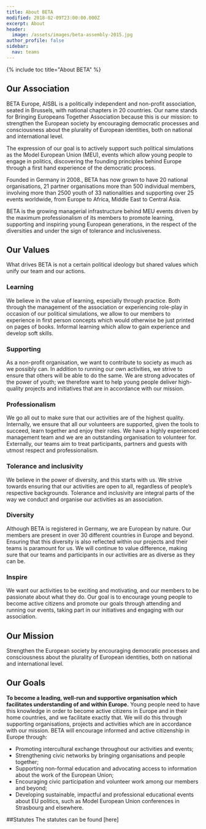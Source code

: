 ```yaml
---
title: About BETA
modified: 2018-02-09T23:00:00.000Z
excerpt: About
header:
  image: /assets/images/beta-assembly-2015.jpg
author_profile: false
sidebar:
  nav: teams
---
```

{% include toc title="About BETA" %}

## Our Association

BETA Europe, AISBL is a politically independent and non-profit association,  seated in Brussels, with national chapters in 20 countries. Our name stands for Bringing Europeans Together Association because this is our mission: to strengthen the European society by encouraging democratic processes and consciousness about the plurality of European identities, both on national and international level.

The expression of our goal is to actively support such political simulations as the Model European Union (MEU), events which allow young people to engage in politics, discovering the founding principles behind Europe through a first hand experience of the democratic process.

Founded in Germany in 2008., BETA has now grown to have 20 national organisations, 21 partner organisations more than 500 individual members, involving more than 2500 youth of 33 nationalities and supporting over 25 events worldwide, from Europe to Africa, Middle East to Central Asia.

BETA is the growing managerial infrastructure behind MEU events driven by the maximum professionalism of its members to promote learning, supporting and inspiring young European generations, in the respect of the diversities and under the sign of tolerance and inclusiveness.

## Our Values

What drives BETA is not a certain political ideology but shared values which unify our team and our actions.

### Learning

We believe in the value of learning, especially through practice. Both through the management of the association or experiencing role-play in occasion of our political simulations, we allow to our members to experience in first person concepts which would otherwise be just printed on pages of books. Informal learning which allow to gain experience and develop soft skills.

### Supporting

As a non-profit organisation, we want to contribute to society as much as we possibly can. In addition to running our own activities, we strive to ensure that others will be able to do the same. We are strong advocates of the power of youth; we therefore want to help young people deliver high-quality projects and initiatives that are in accordance with our mission.

### Professionalism

We go all out to make sure that our activities are of the highest quality. Internally, we ensure that all our volunteers are supported, given the tools to succeed, learn together and enjoy their roles. We have a highly experienced management team and we are an outstanding organisation to volunteer for. Externally, our teams aim to treat participants, partners and guests with utmost respect and professionalism.

### Tolerance and inclusivity

We believe in the power of diversity, and this starts with us. We strive towards ensuring that our activities are open to all, regardless of people’s respective backgrounds. Tolerance and inclusivity are integral parts of the way we conduct and organise our activities as an association.

### Diversity

Although BETA is registered in Germany, we are European by nature. Our members are present in over 30 different countries in Europe and beyond. Ensuring that this diversity is also reflected within our projects and their teams is paramount for us. We will continue to value difference, making sure that our teams and participants in our activities are as diverse as they can be.

### Inspire

We want our activities to be exciting and motivating, and our members to be passionate about what they do. Our goal is to encourage young people to become active citizens and promote our goals through attending and running our events, taking part in our initiatives and engaging with our association.

## Our Mission

Strengthen the European society by encouraging democratic processes and consciousness about the plurality of European identities, both on national and international level.

## Our Goals

**To become a leading, well-run and supportive organisation which facilitates understanding of and within Europe.** Young people need to have this knowledge in order to become active citizens in Europe and in their home countries, and we facilitate exactly that. We will do this through supporting organisations, projects and activities which are in accordance with our mission. BETA will encourage informed and active citizenship in Europe through:

* Promoting intercultural exchange throughout our activities and events;
* Strengthening civic networks by bringing organisations and people together;
* Supporting non-formal education and advocating access to information about the work of the European Union;
* Encouraging civic participation and volunteer work among our members and beyond;
* Developing sustainable, impactful and professional educational events about EU politics, such as Model European Union conferences in Strasbourg and elsewhere.

##Statutes
The statutes can be found [here]<link>
